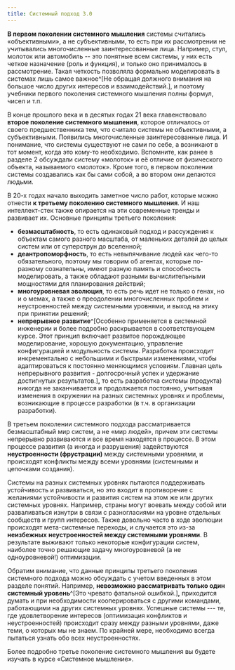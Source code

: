 ```yaml
---
title: Системный подход 3.0
---
```


**В первом поколении системного мышления** системы считались
«объективными», а не субъективными, то есть при их рассмотрении не
учитывались многочисленные заинтересованные лица. Например, стул,
молоток или автомобиль -- это понятные всем системы, у них есть четкое
назначение (роль и функция), и только оно принималось в рассмотрение.
Такая четкость позволяла формально моделировать в системах лишь самое
важное^[Не обращая должного внимания на большое число
других интересов и взаимодействий.], и поэтому учебники
первого поколения системного мышления полны формул, чисел и т.п.

В конце прошлого века и в десятых годах 21 века главенствовало **второе
поколение системного мышления**, которое отличалось от своего
предшественника тем, что считало системы не объективными, а
субъективными. Появились многочисленные заинтересованные лица. И
понимание, что системы существуют не сами по себе, а возникают в тот
момент, когда это кому-то необходимо. Вспомните, как ранее в разделе 2
обсуждали систему «молоток» и её отличие от физического объекта,
называемого «молоток». Кроме того, в первом поколении системы
создавались как бы сами собой, а во втором они делаются людьми.

В 20-х годах начало выходить заметное число работ, которые можно отнести
**к третьему поколению системного мышления**. И наш интеллект-стек также
опирается на эти современные тренды и развивает их. Основные принципы
третьего поколения:

-   **безмасштабность**, то есть одинаковый подход и рассуждения к
    объектам самого разного масштаба, от маленьких деталей до целых
    систем или от суперструн до вселенной;
-   **деантропоморфность**, то есть невыпячивание людей как чего-то
    обязательного, поэтому мы говорим об агентах, которые по-разному
    сознательны, имеют разную память и способность моделировать, а также
    обладают разными вычислительными мощностями для планирования
    действий;
-   **многоуровневая эволюция**, то есть речь идет не только о генах, но
    и о мемах, а также о преодолении многочисленных проблем и
    неустроенностей между системными уровнями, и выход на этику при
    принятии решений;
-   **непрерывное** **развитие**^[Особенно применяется в
    системной инженерии и более подробно раскрывается в соответствующем
    курсе. Этот принцип включает развитое порождающее моделирование,
    хорошую документацию, управление конфигурацией и модульность
    системы. Разработка происходит инкрементально с небольшими и
    быстрыми изменениями, чтобы адаптироваться к постоянно меняющимся
    условиям. Главная цель непрерывного развития - долгосрочный успех и
    удержание достигнутых результатов.]**,** то есть
    разработка системы (продукта) никогда не заканчивается и
    продолжается постоянно, учитывая изменения в окружении на разных
    системных уровнях и проблемы, возникающие в процессе разработки (в
    т.ч. в организации разработки).

В третьем поколении системного подхода рассматривается безмасштабный мир
систем, а не «мир людей», причем эти системы непрерывно развиваются и
все время находятся в процессе. В этом процессе развития (а иногда и
разрушения) задействуются **неустроенности (фрустрации)** между
системными уровнями, и происходят конфликты между всеми уровнями
(системными и цепочками создания).

Системы на разных системных уровнях пытаются поддерживать устойчивость и
развиваться, но это входит в противоречие с желаниями устойчивости и
развития систем на этом же или других системных уровнях. Например,
страны могут воевать между собой или разваливаться изнутри в связи с
разногласиями на уровне отдельных сообществ и групп интересов. Также
довольно часто в ходе эволюции происходят мета-системные переходы, и
случается это из-за **неизбежных** **неустроенностей между системными
уровнями**. В результате выживают только некоторые конфигурации систем,
наиболее точно решающие задачу многоуровневой (а не одноуровневой!)
оптимизации.

Обратим внимание, что данные принципы третьего поколения системного
подхода можно обсуждать с учетом введенных в этом разделе понятий.
Например, **невозможно рассматривать только один системный
уровень**^[Это чревато фатальной
ошибкой.]**,** приходится думать и при необходимости
кооперироваться с другими командами, работающими на других системных
уровнях. Успешные системы --- те, где удовлетворение интересов
(оптимизация конфликтов и неустроенностей) происходит сразу между
разными уровнями, даже теми, о которых мы не знаем. По крайней мере,
необходимо всегда пытаться узнать обо всех неустроенностях.

Более подробно третье поколение системного мышления вы будете изучать в
курсе «Системное мышление».
